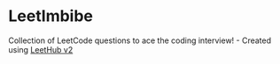 # LeetImbibe
Collection of LeetCode questions to ace the coding interview! - Created using [LeetHub v2](https://github.com/arunbhardwaj/LeetHub-2.0)

